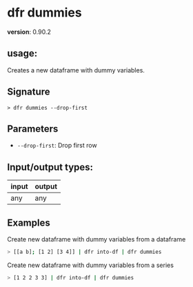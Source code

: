 # dfr dummies

**version**: 0.90.2

## **usage**:

Creates a new dataframe with dummy variables.

## Signature

`> dfr dummies --drop-first`

## Parameters

- `--drop-first`: Drop first row

## Input/output types:

| input | output |
| ----- | ------ |
| any   | any    |

## Examples

Create new dataframe with dummy variables from a dataframe

```bash
> [[a b]; [1 2] [3 4]] | dfr into-df | dfr dummies
```

Create new dataframe with dummy variables from a series

```bash
> [1 2 2 3 3] | dfr into-df | dfr dummies
```
